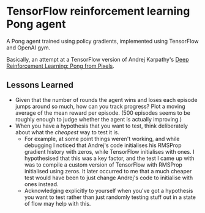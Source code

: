 # TensorFlow reinforcement learning Pong agent

A Pong agent trained using policy gradients, implemented using TensorFlow and
OpenAI gym.

Basically, an attempt at a TensorFlow version of Andrej Karpathy's
[Deep Reinforcement Learning: Pong from Pixels](http://karpathy.github.io/2016/05/31/rl/).

## Lessons Learned

* Given that the number of rounds the agent wins and loses each episode jumps
  around so much, how can you track progress? Plot a moving average of the mean
  reward per episode. (500 episodes seems to be roughly enough to judge whether
  the agent is actually improving.)
* When you have a hypothesis that you want to test, think deliberately about
  what the _cheapest_ way to test it is.
  * For example, at some point things weren't working, and while debugging I
    noticed that Andrej's code initialises his RMSProp gradient history with
    zeros, while TensorFlow initialises with ones. I hypothesised that this was
    a key factor, and the test I came up with was to compile a custom version of
    TensorFlow with RMSProp initialised using zeros. It later occurred to me
    that a much cheaper test would have been to just change Andrej's code to
    initialise with ones instead.
  * Acknowledging explicitly to yourself when you've got a hypothesis you want
    to test rather than just randomly testing stuff out in a state of flow may
    help with this.
